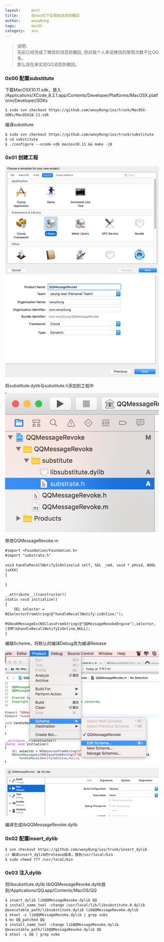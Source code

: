```yaml
---
layout:     post
title:      在macOS下实现QQ消息防撤回
author:     wooy0ung
tags: 		macOS
category:  	xnu
---
```



>说明:  
>先前已经完成了微信的消息防撤回, 但对我个人来说微信的使用次数不比QQ多。  
>那么现在来实现QQ消息防撤回。  
<!-- more -->


### 0x00 配置substitute

下载MacOSX10.11.sdk，放入  
/Applications/XCode_8.2.1.app/Contents/Developer/Platforms/MacOSX.platform/Developer/SDKs

```
$ sudo svn checkout https://github.com/wooy0ung/ios/trunk/MacOSX-SDKs/MacOSX10.11.sdk
```

编译substitute

```
$ sudo svn checkout https://github.com/wooy0ung/ios/trunk/substitute
$ cd substitute
$ ./configure --xcode-sdk macosx10.11 && make -j8
```


### 0x01 创建工程

![](/assets/img/xnu/2017-06-21-macos-qq-not-revoke/0x00.png)
![](/assets/img/xnu/2017-06-21-macos-qq-not-revoke/0x01.png)

将substitute.dylib与substitute.h添加到工程中

![](/assets/img/xnu/2017-06-21-macos-qq-not-revoke/0x02.png)

修改QQMessageRevoke.m

```
#import <Foundation/Foundation.h>
#import "substrate.h"

void handleRecallNotifyIsOnline(id self, SEL _cmd, void * pVoid, BOOL isXXX)
{

}

__attribute__((constructor))
static void initialize()
{
    SEL selector = NSSelectorFromString(@"handleRecallNotify:isOnline:");
    MSHookMessageEx(NSClassFromString(@"QQMessageRevokeEngine"),selector,(IMP)&handleRecallNotifyIsOnline,NULL);
}
```

编辑Scheme，将默认的编译Debug改为编译Release

![](/assets/img/xnu/2017-06-21-macos-qq-not-revoke/0x03.png)

![](/assets/img/xnu/2017-06-21-macos-qq-not-revoke/0x04.png)

编译生成libQQMessageRevoke.dylib


### 0x02 配置insert_dylib

```
$ svn checkout https://github.com/wooy0ung/ios/trunk/insert_dylib
// 编译insert_dylib的release版本，放到/usr/local/bin
$ sudo chmod 777 /usr/local/bin
```


### 0x03 注入dylib

将libsubstitute.dylib libQQMessageRevoke.dylib放到/Applications/QQ.app/Contents/MacOS/QQ

```
$ insert_dylib libQQMessageRevoke.dylib QQ
$ install_name_tool -change /usr/local/lib/libsubstitute.0.dylib @executable_path/libsubstitute.dylib libQQMessageRevoke.dylib
$ otool -L libQQMessageRevoke.dylib | grep subs
$ mv QQ_patched QQ
$ install_name_tool -change libQQMessageRevoke.dylib @executable_path/libQQMessageRevoke.dylib QQ
$ otool -L QQ | grep voke
```